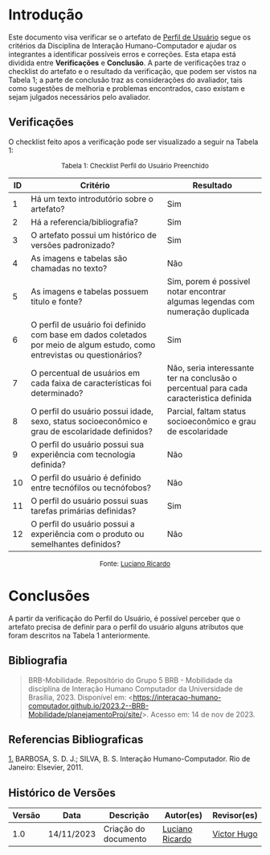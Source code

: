 # Introdução 

Este documento visa verificar se o artefato de [Perfil de Usuário](https://interacao-humano-computador.github.io/2023.2--BRB-Mobilidade/analiseRequisitos/perfil_do_usuario/) segue os critérios da Disciplina de Interação Humano-Computador e ajudar os integrantes a identificar possíveis erros e correções. Esta etapa está dividida entre **Verificações** e **Conclusão**. A parte de verificações traz o checklist do artefato e o resultado da verificação, que podem ser vistos na Tabela 1; a parte de conclusão traz as considerações do avaliador, tais como sugestões de melhoria e problemas encontrados, caso existam e sejam julgados necessários pelo avaliador.


## Verificações

O checklist feito apos a verificação pode ser visualizado a seguir na Tabela 1:

<center>
<font size="2"><p style="text-align: center">Tabela 1: Checklist Perfil do Usuário Preenchido</p></font>

| ID  | Critério                                                                                                                  | Resultado                                                                               |
| --- | ------------------------------------------------------------------------------------------------------------------------- | --------------------------------------------------------------------------------------- |
| 1   | Há um texto introdutório sobre o artefato?                                                                                | Sim                                                                                     |
| 2   | Há a referencia/bibliografia?                                                                                             | Sim                                                                                     |
| 3   | O artefato possui um histórico de versões padronizado?                                                                    | Sim                                                                                     |
| 4   | As imagens e tabelas são chamadas no texto?                                                                               | Não                                                                                     |
| 5   | As imagens e tabelas possuem titulo e fonte?                                                                              | Sim, porem é possivel notar encontrar algumas legendas com numeração duplicada          |
| 6   | O perfil de usuário foi definido com base em dados coletados por meio de algum estudo, como entrevistas ou questionários? | Sim                                                                                     |
| 7   | O percentual de usuários em cada faixa de características foi determinado?                                                | Não, seria interessante ter na conclusão o percentual para cada caracteristica definida |
| 8   | O perfil do usuário possui idade, sexo, status socioeconômico e grau de escolaridade definidos?                           | Parcial, faltam status socioeconômico e grau de escolaridade                            |
| 9   | O perfil do usuário possui sua experiência com tecnologia definida?                                                       | Não                                                                                     |
| 10  | O perfil do usuário é definido entre tecnófilos ou tecnófobos?                                                            | Não                                                                                     |
| 11  | O perfil do usuário possui suas tarefas primárias definidas?                                                              | Sim                                                                                     |
| 12  | O perfil do usuário possui a experiência com o produto ou semelhantes definidos?                                          | Não                                                                                     |

<font size="2"><p style="text-align: center">Fonte: [Luciano Ricardo](https://github.com/l-ricardo)</p></font>
</center>



# Conclusões

A partir da verificação do Perfil do Usuário, é possível perceber que o artefato precisa de definir para o perfil do usuário alguns atributos que foram descritos na Tabela 1 anteriormente.


## Bibliografia 

> BRB-Mobilidade. Repositório do Grupo 5 BRB - Mobilidade da disciplina de Interação Humano Computador da Universidade de Brasília, 2023. Disponível em: <<https://interacao-humano-computador.github.io/2023.2--BRB-Mobilidade/planejamentoProj/site/>>. Acesso em: 14 de nov de 2023.



## Referencias Bibliograficas

<a id="FRM3" href="#anchor_1">1.</a> BARBOSA, S. D. J.; SILVA, B. S. Interação Humano-Computador. Rio de Janeiro: Elsevier, 2011.



## Histórico de Versões

| Versão | Data       | Descrição            | Autor(es)                                       | Revisor(es)                                    |
| ------ | ---------- | -------------------- | ----------------------------------------------- | ---------------------------------------------- |
| 1.0    | 14/11/2023 | Criação do documento | [Luciano Ricardo](https://github.com/l-ricardo) | [Victor Hugo](https://github.com/ViictorHugoo) |
